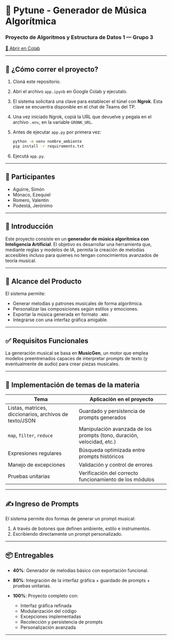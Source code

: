 # 🎵 Pytune - Generador de Música Algorítmica

### Proyecto de Algoritmos y Estructura de Datos 1 — Grupo 3

[🚀 Abrir en Colab](https://colab.research.google.com/github/siaguirre/Pytune/blob/main/notebooks/app.ipynb#scrollTo=QXtcpW3Vg1xp)

---

## 📌 ¿Cómo correr el proyecto?

1. Cloná este repositorio.
2. Abrí el archivo `app.ipynb` en Google Colab y ejecutalo.
3. El sistema solicitará una clave para establecer el túnel con **Ngrok**. Esta clave se encuentra disponible en el chat de Teams del TP.
4. Una vez iniciado Ngrok, copiá la URL que devuelve y pegala en el archivo `.env`, en la variable `GRONK_URL`.
5. Antes de ejecutar `app.py` por primera vez:

   ```bash
   python -m venv nombre_ambiente
   pip install -r requirements.txt
   ```
6. Ejecutá `app.py`.

---

## 👥 Participantes

* Aguirre, Simón
* Mónaco, Ezequiel
* Romero, Valentín
* Podestá, Jerónimo

---

## 🎯 Introducción

Este proyecto consiste en un **generador de música algorítmica con Inteligencia Artificial**. El objetivo es desarrollar una herramienta que, mediante reglas y modelos de IA, permita la creación de melodías accesibles incluso para quienes no tengan conocimientos avanzados de teoría musical.

---

## 🧹 Alcance del Producto

El sistema permite:

* Generar melodías y patrones musicales de forma algorítmica.
* Personalizar las composiciones según estilos y emociones.
* Exportar la música generada en formato `.WAV`.
* Integrarse con una interfaz gráfica amigable.

---

## ✅ Requisitos Funcionales

La generación musical se basa en **MusicGen**, un motor que emplea modelos preentrenados capaces de interpretar prompts de texto (y eventualmente de audio) para crear piezas musicales.

---

## 📘 Implementación de temas de la materia

| Tema                                                   | Aplicación en el proyecto                                              |
| ------------------------------------------------------ | ---------------------------------------------------------------------- |
| Listas, matrices, diccionarios, archivos de texto/JSON | Guardado y persistencia de prompts generados                           |
| `map`, `filter`, `reduce`                              | Manipulación avanzada de los prompts (tono, duración, velocidad, etc.) |
| Expresiones regulares                                  | Búsqueda optimizada entre prompts históricos                           |
| Manejo de excepciones                                  | Validación y control de errores                                        |
| Pruebas unitarias                                      | Verificación del correcto funcionamiento de los módulos                |

---

## ✍️ Ingreso de Prompts

El sistema permite dos formas de generar un prompt musical:

1. A través de botones que definen ambiente, estilo e instrumentos.
2. Escribiendo directamente un prompt personalizado.

---

## 📦 Entregables

* **40%**: Generador de melodías básico con exportación funcional.
* **80%**: Integración de la interfaz gráfica + guardado de prompts + pruebas unitarias.
* **100%**: Proyecto completo con:

  * Interfaz gráfica refinada
  * Modularización del código
  * Excepciones implementadas
  * Recolección y persistencia de prompts
  * Personalización avanzada

---

